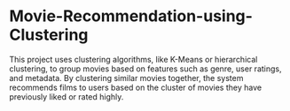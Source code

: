# Movie-Recommendation-using-Clustering
This project uses clustering algorithms, like K-Means or hierarchical clustering, to group movies based on features such as genre, user ratings, and metadata. By clustering similar movies together, the system recommends films to users based on the cluster of movies they have previously liked or rated highly.
